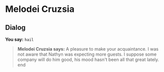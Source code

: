 # Melodei Cruzsia
## Dialog

**You say:** `hail`



>**Melodei Cruzsia says:** A pleasure to make your acquaintance. I was not aware that Nathyn was expecting more guests. I suppose some company will do him good, his mood hasn't been all that great lately.
end
